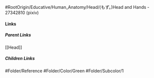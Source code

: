 #RootOrigin/Educative/Human_Anatomy/Head/(もず。)Head and Hands - 27342810 (pixiv)
#### Links
##### Parent Links
[[Head]]
##### Children Links
#Folder/Reference
#Folder/Color/Green
#Folder/Subcolor/1
